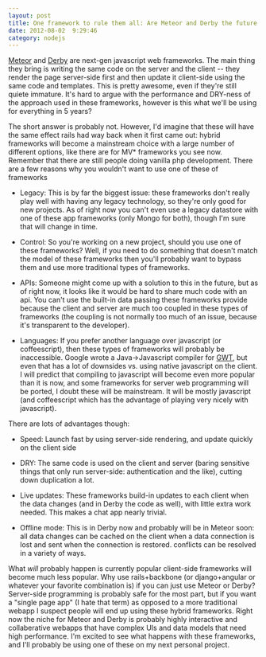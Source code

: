 ```yaml
---
layout: post
title: One framework to rule them all: Are Meteor and Derby the future of web frameworks?
date: 2012-08-02  9:29:46
category: nodejs
---
```


[Meteor](http://meteor.com/) and [Derby](http://derbyjs.com/) are next-gen javascript web frameworks. The main thing they bring is writing the same code on the server and the client -- they render the page server-side first and then update it client-side using the same code and templates. This is pretty awesome, even if they're still quiete immature. It's hard to argue with the performance and DRY-ness of the approach used in these frameworks, however is this what we'll be using for everything in 5 years?

The short answer is probably not. However, I'd imagine that these will have the same effect rails had way back when it first came out: hybrid frameworks will become a mainstream choice with a large number of different options, like there are for MV* frameworks you see now. Remember that there are still people doing vanilla php development. There are a few reasons why you wouldn't want to use one of these of frameworks

* Legacy: This is by far the biggest issue: these frameworks don't really play well with having any legacy technology, so they're only good for new projects. As of right now you can't even use a legacy datastore with one of these app frameworks (only Mongo for both), though I'm sure that will change in time.

* Control: So you're working on a new project, should you use one of these frameworks? Well, if you need to do something that doesn't match the model of these frameworks then you'll probably want to bypass them and use more traditional types of frameworks.

* APIs: Someone might come up with a solution to this in the future, but as of right now, it looks like it would be hard to share much code with an api. You can't use the built-in data passing these frameworks provide because the client and server are much too coupled in these types of frameworks (the coupling is not normally too much of an issue, because it's transparent to the developer). 

* Languages: If you prefer another language over javascript (or coffeescript), then these types of frameworks will probably be inaccessible. Google wrote a Java->Javascript compiler for [GWT](https://developers.google.com/web-toolkit/), but even that has a lot of downsides vs. using native javascript on the client. I will predict that compiling to javascript will become even more popular than it is now, and some frameworks for server web programming will be ported, I doubt these will be mainstream. It will be mostly javascript (and coffeescript which has the advantage of playing very nicely with javascript).

There are lots of advantages though:

* Speed: Launch fast by using server-side rendering, and update quickly on the client side

* DRY: The same code is used on the client and server (baring sensitive things that only run server-side: authentication and the like), cutting down duplication a lot.

* Live updates: These frameworks build-in updates to each client when the data changes (and in Derby the code as well), with little extra work needed. This makes a chat app nearly trivial.

* Offline mode: This is in Derby now and probably will be in Meteor soon: all data changes can be cached on the client when a data connection is lost and sent when the connection is restored. conflicts can be resolved in a variety of ways.

What *will* probably happen is currently popular client-side frameworks will become much less popular. Why use rails+backbone (or django+angular or whatever your favorite combination is) if you can just use Meteor or Derby? Server-side programming is probably safe for the most part, but if you want a "single page app" (I hate that term) as opposed to a more traditional webapp I suspect people will end up using these hybrid frameworks. Right now the niche for Meteor and Derby is probably highly interactive and collaberative webapps that have complex UIs and data models that need high performance. I'm excited to see what happens with these frameworks, and I'll probably be using one of these on my next personal project.

